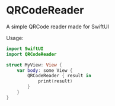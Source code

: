 # QRCodeReader

A simple QRCode reader made for SwiftUI

Usage:
```swift
import SwiftUI
import QRCodeReader

struct MyView: View {
    var body: some View {
        QRCodeReader { result in
            print(result)
        }
    }
}
```
